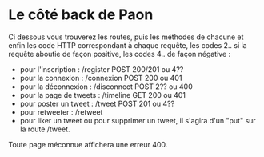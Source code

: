 # Le côté back de Paon

 Ci dessous vous trouverez les routes, puis les méthodes de chacune et enfin les code HTTP correspondant à chaque requête, les codes 2.. si la requête aboutie de façon positive, les codes 4.. de façon négative :

- pour l'inscription : /register        POST 200/201 ou 4??
- pour la connexion : /connexion        POST     200 ou 401
- pour la déconnexion : /disconnect     POST     2?? ou 400
- pour la page de tweets : /timeline    GET      200 ou 401
- pour poster un tweet : /tweet         POST     201 ou 4??
- pour retweeter : /retweet
- pour liker un tweet ou pour supprimer un tweet, il s'agira d'un "put" sur la route /tweet.

Toute page méconnue affichera une erreur 400.
